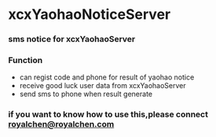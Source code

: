 # xcxYaohaoNoticeServer
### sms notice for xcxYaohaoServer

### Function
  * can regist code and phone for result of yaohao notice
  * receive good luck user data from xcxYaohaoServer
  * send sms to phone when result generate
  
  
### if you want to know how to use this,please connect [royalchen@royalchen.com](https://www.royalchen.com)
